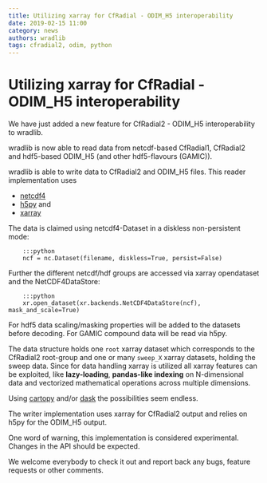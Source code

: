 ```yaml
---
title: Utilizing xarray for CfRadial - ODIM_H5 interoperability
date: 2019-02-15 11:00
category: news
authors: wradlib
tags: cfradial2, odim, python
---
```


# Utilizing xarray for CfRadial - ODIM_H5 interoperability

We have just added a new feature for CfRadial2 - ODIM_H5 interoperability to wradlib.

wradlib is now able to read data from netcdf-based CfRadial1, CfRadial2 and hdf5-based ODIM_H5 (and other hdf5-flavours (GAMIC)).

wradlib is able to write data to CfRadial2 and ODIM_H5 files. This reader implementation uses

- [netcdf4](http://unidata.github.io/netcdf4-python/)
- [h5py](https://www.h5py.org/) and
- [xarray](https://xarray.pydata.org/)

The data is claimed using netcdf4-Dataset in a diskless non-persistent mode:

        :::python
        ncf = nc.Dataset(filename, diskless=True, persist=False)

Further the different netcdf/hdf groups are accessed via xarray opendataset and the NetCDF4DataStore:

        :::python
        xr.open_dataset(xr.backends.NetCDF4DataStore(ncf), mask_and_scale=True)

For hdf5 data scaling/masking properties will be added to the datasets before decoding. For GAMIC compound data will be read via h5py.

The data structure holds one `root` xarray dataset which corresponds to the CfRadial2 root-group and one or many `sweep_X` xarray datasets, holding the sweep data. Since for data handling xarray is utilized all xarray features can be exploited, like **lazy-loading**, **pandas-like indexing** on N-dimensional data and vectorized mathematical operations across multiple dimensions.

Using [cartopy](https://scitools.org.uk/cartopy/) and/or [dask](http://docs.dask.org/) the possibilities seem endless.

The writer implementation uses xarray for CfRadial2 output and relies on h5py for the ODIM_H5 output.

One word of warning, this implementation is considered experimental. Changes in the API should be expected.

We welcome everybody to check it out and report back any bugs, feature requests or other comments.
